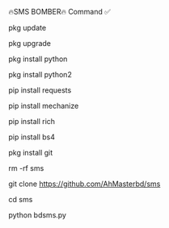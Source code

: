 🔥SMS BOMBER🔥
Command ✅

pkg update

pkg upgrade

pkg install python

pkg install python2

pip install requests

pip install mechanize

pip install rich 

pip install bs4

pkg install git

rm -rf sms

git clone https://github.com/AhMasterbd/sms

cd sms

python bdsms.py
